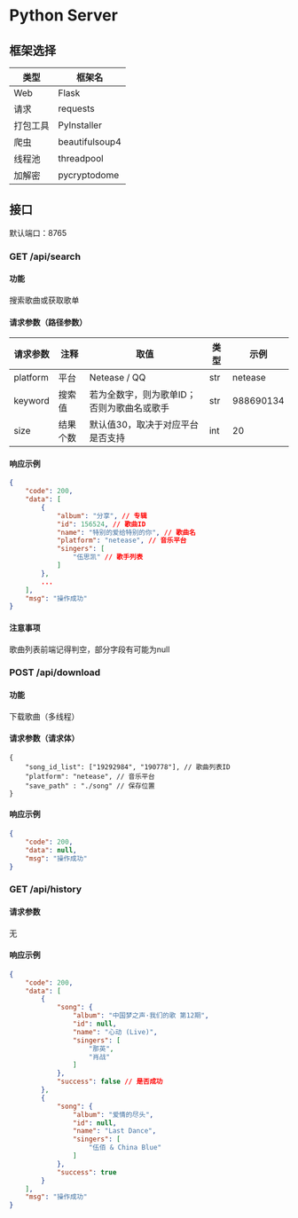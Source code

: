# Python Server

## 框架选择

| 类型     | 框架名         |
| -------- | -------------- |
| Web      | Flask          |
| 请求     | requests       |
| 打包工具 | PyInstaller    |
| 爬虫     | beautifulsoup4 |
| 线程池   | threadpool     |
| 加解密   | pycryptodome   |

## 接口

默认端口：8765

### GET /api/search

#### 功能

搜索歌曲或获取歌单

#### 请求参数（路径参数）

| 请求参数 | 注释     | 取值                                       | 类型 | 示例      |
| -------- | -------- | ------------------------------------------ | ---- | --------- |
| platform | 平台     | Netease / QQ                           | str  | netease   |
| keyword  | 搜索值   | 若为全数字，则为歌单ID；否则为歌曲名或歌手 | str  | 988690134 |
| size     | 结果个数 | 默认值30，取决于对应平台是否支持           | int  | 20        |

#### 响应示例

~~~json
{
    "code": 200,
    "data": [
        {
            "album": "分享", // 专辑
            "id": 156524, // 歌曲ID
            "name": "特别的爱给特别的你", // 歌曲名
            "platform": "netease", // 音乐平台
            "singers": [
                "伍思凯" // 歌手列表
            ]
        },
        ...
    ],
    "msg": "操作成功"
}
~~~

#### 注意事项

歌曲列表前端记得判空，部分字段有可能为null



### POST /api/download

#### 功能

下载歌曲（多线程）

#### 请求参数（请求体）

~~~jso
{
    "song_id_list": ["19292984", "190778"], // 歌曲列表ID
    "platform": "netease", // 音乐平台
    "save_path" : "./song" // 保存位置
}
~~~

#### 响应示例

~~~json
{
    "code": 200,
    "data": null,
    "msg": "操作成功"
}
~~~



### GET /api/history

#### 请求参数

无

#### 响应示例

~~~json
{
    "code": 200,
    "data": [
        {
            "song": {
                "album": "中国梦之声·我们的歌 第12期",
                "id": null,
                "name": "心动 (Live)",
                "singers": [
                    "那英",
                    "肖战"
                ]
            },
            "success": false // 是否成功
        },
        {
            "song": {
                "album": "爱情的尽头",
                "id": null,
                "name": "Last Dance",
                "singers": [
                    "伍佰 & China Blue"
                ]
            },
            "success": true
        }
    ],
    "msg": "操作成功"
}
~~~


